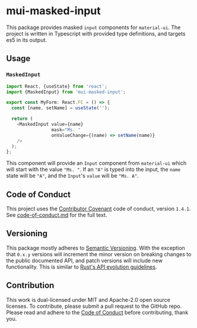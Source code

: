 # mui-masked-input

This package provides masked `input` components for `material-ui`. The project is written in Typescript with provided type definitions, and targets es5 in its output.

## Usage

### `MaskedInput`

```typescript jsx
import React, {useState} from 'react';
import {MaskedInput} from 'mui-masked-input';

export const MyForm: React.FC = () => {
  const [name, setName] = useState('');

  return (
    <MaskedInput value={name}
                 mask="Ms. "
                 onValueChange={(name) => setName(name)}
    />  
  );
};
```

This component will provide an `Input` component from `material-ui` which will start with the value `"Ms. "`. If an `"A"` is typed into the input, the `name` state will be `"A"`, and the `Input`'s `value` will be `"Ms. A"`.

## Code of Conduct
This project uses the [Contributor Covenant](https://www.contributor-covenant.org/) code of conduct, version `1.4.1`. See [code-of-conduct.md](code-of-conduct.md) for the full text.

## Versioning

This package mostly adheres to [Semantic Versioning](https://semver.org/). With the exception that `0.x.y` versions will increment the minor version on breaking changes to the public documented API, and patch versions will include new functionality. This is similar to [Rust's API evolution guidelines](https://github.com/rust-lang/rfcs/blob/master/text/1105-api-evolution.md).

## Contribution

This work is dual-licensed under MIT and Apache-2.0 open source licenses. To contribute, please submit a pull request to the GitHub repo. Please read and adhere to the [Code of Conduct](code-of-conduct.md) before contributing, thank you.
